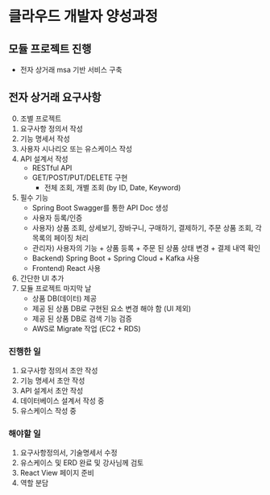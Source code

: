 # 클라우드 개발자 양성과정

## 모듈 프로젝트 진행
* 전자 상거래 msa 기반 서비스 구축

## 전자 상거래 요구사항
0. 조별 프로젝트
1. 요구사항 정의서 작성
2. 기능 명세서 작성
3. 사용자 시나리오 또는 유스케이스 작성
4. API 설계서 작성 
    - RESTful API
    - GET/POST/PUT/DELETE 구현 
        - 전체 조회, 개별 조회 (by ID, Date, Keyword)
5. 필수 기능 
    - Spring Boot Swagger를 통한 API Doc 생성
    - 사용자 등록/인증
    - 사용자) 상품 조회, 상세보기, 장바구니, 구매하기, 결제하기, 주문 상품 조회, 각 목록의 페이징 처리
    - 관리자) 사용자의 기능 + 상품 등록 + 주문 된 상품 상태 변경 + 결제 내역 확인
    - Backend) Spring Boot + Spring Cloud + Kafka 사용 
    - Frontend) React 사용
6. 간단한 UI 추가 
7. 모듈 프로젝트 마지막 날
    - 상품 DB(데이터) 제공 
    - 제공 된 상품 DB로 구현된 요소 변경 해야 함 (UI 제외)
    - 제공 된 상품 DB로 검색 기능 검증 
    - AWS로 Migrate 작업 (EC2 + RDS)
    
### 진행한 일
1. 요구사항 정의서 초안 작성
2. 기능 명세서 초안 작성
3. API 설계서 초안 작성
4. 데이터베이스 설계서 작성 중
5. 유스케이스 작성 중

### 해야할 일
1. 요구사항정의서, 기술명세서 수정
2. 유스케이스 및 ERD 완료 및 강사님께 검토
3. React View 페이지 준비
4. 역할 분담